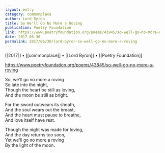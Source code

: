 ```yaml
---
layout: entry
category: commonplace
author: Lord Byron
title: So We'll Go No More a Roving
publication: Poetry Foundation
link: https://www.poetryfoundation.org/poems/43845/so-well-go-no-more-a-roving
date: 2017-06-30
permalink: 2017/06/30/lord-byron-so-well-go-no-more-a-roving
---
```


[[2017]] • [[commonplace]] • [[Lord Byron]] • [[Poetry Foundation]] 

https://www.poetryfoundation.org/poems/43845/so-well-go-no-more-a-roving

So, we'll go no more a roving
<br>So late into the night,
<br>Though the heart be still as loving,
<br>And the moon be still as bright.

For the sword outwears its sheath,
<br>And the soul wears out the breast,
<br>And the heart must pause to breathe,
<br>And love itself have rest.

Though the night was made for loving,
<br>And the day returns too soon,
<br>Yet we'll go no more a roving
<br>By the light of the moon.